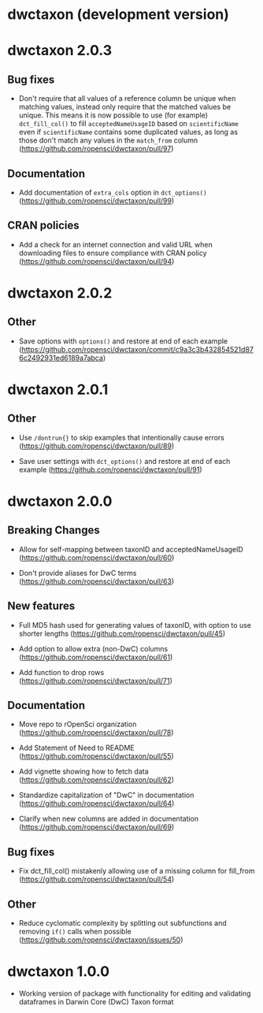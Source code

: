 # dwctaxon (development version)

# dwctaxon 2.0.3

## Bug fixes

- Don't require that all values of a reference column be unique when matching
values, instead only require that the matched values be unique. This means
it is now possible to use (for example) `dct_fill_col()` to fill 
`acceptedNameUsageID` based on `scientificName` even if `scientificName`
contains some duplicated values, as long as those don't match any
values in the `match_from` column
(https://github.com/ropensci/dwctaxon/pull/97)

## Documentation

- Add documentation of `extra_cols` option in `dct_options()` (https://github.com/ropensci/dwctaxon/pull/99)

## CRAN policies

- Add a check for an internet connection and valid URL when downloading files to
ensure compliance with CRAN policy (https://github.com/ropensci/dwctaxon/pull/94)

# dwctaxon 2.0.2

## Other

- Save options with `options()` and restore at end of each example (https://github.com/ropensci/dwctaxon/commit/c9a3c3b432854521d876c2492931ed6189a7abca)

# dwctaxon 2.0.1

## Other

- Use `/dontrun{}` to skip examples that intentionally cause errors (https://github.com/ropensci/dwctaxon/pull/89)

- Save user settings with `dct_options()` and restore at end of each example (https://github.com/ropensci/dwctaxon/pull/91)

# dwctaxon 2.0.0

## Breaking Changes

- Allow for self-mapping between taxonID and acceptedNameUsageID (https://github.com/ropensci/dwctaxon/pull/60)

- Don't provide aliases for DwC terms (https://github.com/ropensci/dwctaxon/pull/63)

## New features

- Full MD5 hash used for generating values of taxonID, with option to use shorter lengths (https://github.com/ropensci/dwctaxon/pull/45)

- Add option to allow extra (non-DwC) columns (https://github.com/ropensci/dwctaxon/pull/61)

- Add function to drop rows (https://github.com/ropensci/dwctaxon/pull/71)

## Documentation

- Move repo to rOpenSci organization (https://github.com/ropensci/dwctaxon/pull/78)

- Add Statement of Need to README (https://github.com/ropensci/dwctaxon/pull/55)

- Add vignette showing how to fetch data (https://github.com/ropensci/dwctaxon/pull/62)

- Standardize capitalization of "DwC" in documentation (https://github.com/ropensci/dwctaxon/pull/64)

- Clarify when new columns are added in documentation (https://github.com/ropensci/dwctaxon/pull/69)

## Bug fixes

- Fix dct_fill_col() mistakenly allowing use of a missing column for fill_from (https://github.com/ropensci/dwctaxon/pull/54)

## Other

- Reduce cyclomatic complexity by splitting out subfunctions and removing `if()` calls when possible (https://github.com/ropensci/dwctaxon/issues/50)

# dwctaxon 1.0.0

- Working version of package with functionality for editing and validating
dataframes in Darwin Core (DwC) Taxon format
